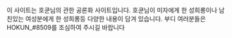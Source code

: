 이 사이트는 호쿤님의 관한 공론화 사이트입니다.
호쿤님이 미자에게 한 성희롱이나 남친있는 여성분에게 한 성희롱등 다양한 내용이 담겨 있습니다.
부디 여러분들은 HOKUN_#8509를 조심하여 주시길 바랍니다
